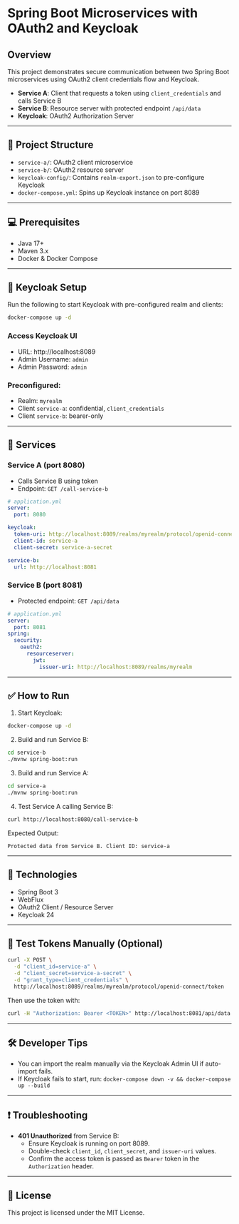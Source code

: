 # Spring Boot Microservices with OAuth2 and Keycloak

## Overview
This project demonstrates secure communication between two Spring Boot microservices using OAuth2 client credentials flow and Keycloak.

- **Service A**: Client that requests a token using `client_credentials` and calls Service B
- **Service B**: Resource server with protected endpoint `/api/data`
- **Keycloak**: OAuth2 Authorization Server

---

## 📁 Project Structure
- `service-a/`: OAuth2 client microservice
- `service-b/`: OAuth2 resource server
- `keycloak-config/`: Contains `realm-export.json` to pre-configure Keycloak
- `docker-compose.yml`: Spins up Keycloak instance on port 8089

---

## 💻 Prerequisites
- Java 17+
- Maven 3.x
- Docker & Docker Compose

---

## 🔐 Keycloak Setup
Run the following to start Keycloak with pre-configured realm and clients:

```bash
docker-compose up -d
```

### Access Keycloak UI
- URL: http://localhost:8089
- Admin Username: `admin`
- Admin Password: `admin`

### Preconfigured:
- Realm: `myrealm`
- Client `service-a`: confidential, `client_credentials`
- Client `service-b`: bearer-only

---

## 🚀 Services

### Service A (port 8080)
- Calls Service B using token
- Endpoint: `GET /call-service-b`

```yaml
# application.yml
server:
  port: 8080

keycloak:
  token-uri: http://localhost:8089/realms/myrealm/protocol/openid-connect/token
  client-id: service-a
  client-secret: service-a-secret

service-b:
  url: http://localhost:8081
```

### Service B (port 8081)
- Protected endpoint: `GET /api/data`

```yaml
# application.yml
server:
  port: 8081
spring:
  security:
    oauth2:
      resourceserver:
        jwt:
          issuer-uri: http://localhost:8089/realms/myrealm
```

---

## ✅ How to Run
1. Start Keycloak:
```bash
docker-compose up -d
```

2. Build and run Service B:
```bash
cd service-b
./mvnw spring-boot:run
```

3. Build and run Service A:
```bash
cd service-a
./mvnw spring-boot:run
```

4. Test Service A calling Service B:
```bash
curl http://localhost:8080/call-service-b
```
Expected Output:
```
Protected data from Service B. Client ID: service-a
```

---

## 🔧 Technologies
- Spring Boot 3
- WebFlux
- OAuth2 Client / Resource Server
- Keycloak 24

---

## 🧪 Test Tokens Manually (Optional)
```bash
curl -X POST \
  -d "client_id=service-a" \
  -d "client_secret=service-a-secret" \
  -d "grant_type=client_credentials" \
  http://localhost:8089/realms/myrealm/protocol/openid-connect/token
```
Then use the token with:
```bash
curl -H "Authorization: Bearer <TOKEN>" http://localhost:8081/api/data
```

---

## 🛠 Developer Tips
- You can import the realm manually via the Keycloak Admin UI if auto-import fails.
- If Keycloak fails to start, run: `docker-compose down -v && docker-compose up --build`

---

## ❗ Troubleshooting
- **401 Unauthorized** from Service B:
  - Ensure Keycloak is running on port 8089.
  - Double-check `client_id`, `client_secret`, and `issuer-uri` values.
  - Confirm the access token is passed as `Bearer` token in the `Authorization` header.

---

## 📄 License
This project is licensed under the MIT License.
